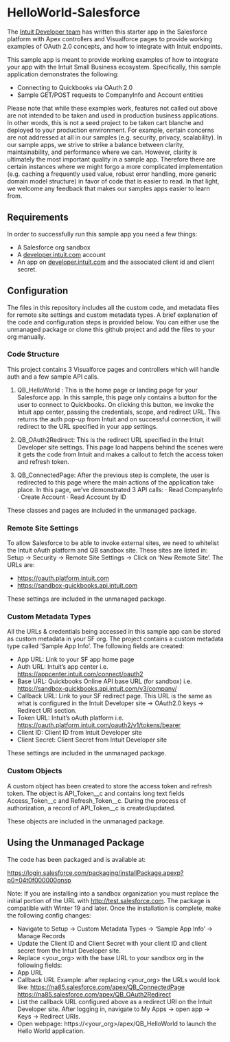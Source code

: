
# HelloWorld-Salesforce
The [Intuit Developer team](https://developer.intuit.com) has written this starter app in the Salesforce platform with Apex controllers and Visualforce pages to provide working examples of OAuth 2.0 concepts, and how to integrate with Intuit endpoints.
 
This sample app is meant to provide working examples of how to integrate your app with the Intuit Small Business ecosystem. Specifically, this sample application demonstrates the following:
* Connecting to Quickbooks via OAuth 2.0
* Sample GET/POST requests to CompanyInfo and Account entities

Please note that while these examples work, features not called out above are not intended to be taken and used in production business applications. In other words, this is not a seed project to be taken cart blanche and deployed to your production environment.
For example, certain concerns are not addressed at all in our samples (e.g. security, privacy, scalability). In our sample apps, we strive to strike a balance between clarity, maintainability, and performance where we can. However, clarity is ultimately the most important quality in a sample app.
Therefore there are certain instances where we might forgo a more complicated implementation (e.g. caching a frequently used value, robust error handling, more generic domain model structure) in favor of code that is easier to read. In that light, we welcome any feedback that makes our samples apps easier to learn from.

## Requirements
In order to successfully run this sample app you need a few things:
* A Salesforce org sandbox
* A [developer.intuit.com](http://developer.intuit.com) account
* An app on [developer.intuit.com](http://developer.intuit.com) and the associated client id and client secret.
 
## Configuration
The files in this repository includes all the custom code, and metadata files for remote site settings and custom metadata types. A brief explanation of the code and configuration steps is provided below. You can either use the unmanaged package or clone this github project and add the files to your org manually.
 
### Code Structure
This project contains 3 Visualforce pages and controllers which will handle auth and a few sample API calls.
 
1.    QB_HelloWorld :
This is the home page or landing page for your Salesforce app. In this sample, this page only contains a button for the user to connect to Quickbooks. On clicking this button, we invoke the Intuit app center, passing the credentials, scope, and redirect URL. This returns the auth pop-up from Intuit and on successful connection, it will redirect to the URL specified in your app settings.

2.    QB_OAuth2Redirect:
This is the redirect URL specified in the Intuit Developer site settings. This page load happens behind the scenes were it gets the code from Intuit and makes a callout to fetch the access token and refresh token.

3.    QB_ConnectedPage:
After the previous step is complete, the user is redirected to this page where the main actions of the application take place. In this page, we’ve demonstrated 3 API calls:
·      Read CompanyInfo
·      Create Account
·      Read Account by ID
 
These classes and pages are included in the unmanaged package. 

### Remote Site Settings
To allow Salesforce to be able to invoke external sites, we need to whitelist the Intuit oAuth platform and QB sandbox site. These sites are listed in: Setup -> Security -> Remote Site Settings -> Click on ‘New Remote Site’. The URLs are:
* https://oauth.platform.intuit.com
* https://sandbox-quickbooks.api.intuit.com
 
These settings are included in the unmanaged package. 
 
### Custom Metadata Types
All the URLs & credentials being accessed in this sample app can be stored as custom metadata in your SF org. The project contains a custom metadata type called ‘Sample App Info’. The following fields are created:
* App URL: Link to your SF app home page
* Auth URL: Intuit’s app center i.e. https://appcenter.intuit.com/connect/oauth2
* Base URL: Quickbooks Online API base URL (for sandbox) i.e. https://sandbox-quickbooks.api.intuit.com/v3/company/
* Callback URL: Link to your SF redirect page. This URL is the same as what is configured in the Intuit Developer site -> OAuth2.0 keys -> Redirect URI section.
* Token URL: Intuit’s oAuth platform i.e. https://oauth.platform.intuit.com/oauth2/v1/tokens/bearer
* Client ID: Client ID from Intuit Developer site
* Client Secret: Client Secret from Intuit Developer site
 
These settings are included in the unmanaged package. 

### Custom Objects
A custom object has been created to store the access token and refresh token. The object is API_Token__c and contains long text fields Access_Token__c and Refresh_Token__c. During the process of authorization, a record of API_Token__c is created/updated.
 
These objects are included in the unmanaged package. 

## Using the Unmanaged Package
The code has been packaged and is available at:

https://login.salesforce.com/packaging/installPackage.apexp?p0=04t0f000000onsp

Note: If you are installing into a sandbox organization you must replace the initial portion of the URL with http://test.salesforce.com.
The package is compatible with Winter 19 and later. Once the installation is complete, make the following config changes:
* Navigate to Setup -> Custom Metadata Types -> ‘Sample App Info’ -> Manage Records
* Update the Client ID and Client Secret with your client ID and client secret from the Intuit Developer site.
* Replace <your_org> with the base URL to your sandbox org in the following fields:
* App URL
* Callback URL
    Example: after replacing <your_org> the URLs would look like:
    https://na85.salesforce.com/apex/QB_ConnectedPage
    https://na85.salesforce.com/apex/QB_OAuth2Redirect
* List the callback URL configured above as a redirect URI on the Intuit Developer site. After logging in, navigate to My Apps -> open app -> Keys -> Redirect URIs. 
* Open webpage: https://<your_org>/apex/QB_HelloWorld to launch the Hello World application. 

